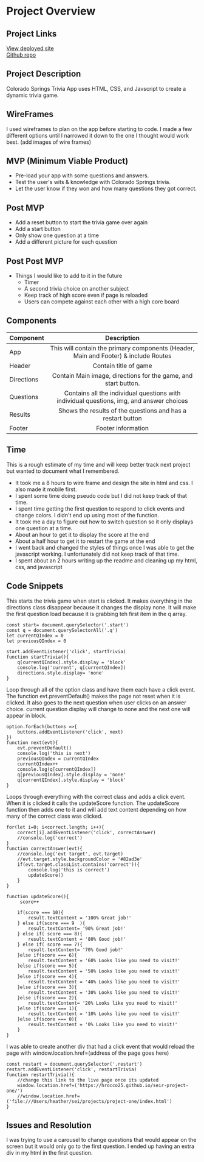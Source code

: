 # Project Overview

## Project Links

[View deployed site](https://hrocco25.github.io/seir-project-one/)
<br>[Github repo](https://github.com/hrocco25/seir-project-one)

 ## Project Description 

Colorado Springs Trivia App uses HTML, CSS, and Javscript to create a dynamic trivia game.

## WireFrames

I used wireframes to plan on the app before starting to code.  I made a few different options until I narrowed it down to the one I thought would work best.
(add images of wire frames)

## MVP (Minimum Viable Product)

* Pre-load your app with some questions and answers.
* Test the user's wits & knowledge with Colorado Springs trivia.
* Let the user know if they won and how many questions they got correct.

## Post MVP

* Add a reset button to start the trivia game over again
* Add a start button 
* Only show one question at a time
* Add a different picture for each question  

## Post Post MVP

* Things I would like to add to it in the future
    * Timer
    * A second trivia choice on another subject 
    * Keep track of high score even if page is reloaded
    * Users can compete against each other with a high core board



## Components

| Component | Description |
| --- | :---: |  
| App | This will contain the primary components (Header, Main and Footer) & include Routes |
| Header | Contain title of game |
| Directions |  Contain Main image, directions for the game, and start button. |
| Questions | Contains all the individual questions with individual questions, img, and answer choices |
| Results | Shows the results of the questions and has a restart button |
| Footer |  Footer information |

## Time

This is a rough estimate of my time and will keep better track next project but wanted to document what I remembered. 

* It took me a 8 hours to wire frame and design the site in html and css. I also made it mobile first.
* I spent some time doing pseudo code but I did not keep track of that time.
* I spent time getting the first question to respond to click events and change colors. I didn't end up using most of the function.
* It took me a day to figure out how to switch question so it only displays one question at a time.
* About an hour to get it to display the score at the end
* About a half hour to get it to restart the game at the end
* I went back and changed the styles of things once I was able to get the javascript working.  I unfortunately did not keep track of that time.
* I spent about an 2 hours writing up the readme and cleaning up my html, css, and javascript 





## Code Snippets

This starts the trivia game when start is clicked. It makes everything in the directions class disappear because it changes the display none.  It will make the first question load because it is grabbing teh first item in the q array.

```
const start= document.querySelector('.start')
const q = document.querySelectorAll('.q')
let currentQIndex = 0
let previousQIndex = 0

start.addEventListener('click', startTrivia)
function startTrivia(){
    q[currentQIndex].style.display = 'block' 
    console.log('current', q[currentQIndex])
    directions.style.display= 'none'
}
```

Loop through all of the option class and have them each have a click event. The function evt.preventDefault() makes the page not reset when it is clicked. It also goes to the next question when user clicks on an answer choice. current question display will change to none and the next one will appear in block.

```
option.forEach(buttons =>{
    buttons.addEventListener('click', next)
})
function next(evt){
    evt.preventDefault()
    console.log('this is next')
    previousQIndex = currentQIndex
    currentQIndex++
    console.log(q[currentQIndex])
    q[previousQIndex].style.display = 'none'
    q[currentQIndex].style.display = 'block'
}
```

Loops through everything with the correct class and adds a click event. When it is clicked it calls the updateScore function.  The updateScore function then adds one to it and will add text content depending on how many of the correct class was clicked. 

```
for(let i=0; i<correct.length; i++){
    correct[i].addEventListener('click', correctAnswer)
    //console.log('correct') 
}
function correctAnswer(evt){
    //console.log('evt target', evt.target)
    //evt.target.style.backgroundColor = '#82ad3e'
    if(evt.target.classList.contains('correct')){
        console.log('this is correct')
        updateScore()
    }
}

function updateScore(){
     score++
    
    if(score === 10){
        result.textContent = '100% Great job!'
    } else if(score === 9  ){
        result.textContent= '90% Great job!'
    } else if( score === 8){
        result.textContent = '80% Good job!'
    } else if( score === 7){
        result.textContent= '70% Good job!'
    }else if(score === 6){
        result.textContent = '60% Looks like you need to visit!'
    }else if(score === 5){
        result.textContent = '50% Looks like you need to visit!'
    }else if(score === 4){
        result.textContent = '40% Looks like you need to visit!'
    }else if(score === 3){
        result.textContent = '30% Looks like you need to visit!'
    }else if(score === 2){
        result.textContent= '20% Looks like you need to visit!'
    }else if(score === 1){
        result.textContent = '10% Looks like you need to visit!'
    }else if(score === 0){
        result.textContent = '0% Looks like you need to visit!'
    }
}
```

I was able to create another div that had a click event that would reload the page with window.location.href=(address of the page goes here)

```
const restart = document.querySelector('.restart')
restart.addEventListener('click', restartTrivia)
function restartTrivia(){
    //change this link to the live page once its updated
    window.location.href=('https://hrocco25.github.io/seir-project-one/')
    //window.location.href=('file:///Users/heather/sei/projects/project-one/index.html')
}
```


## Issues and Resolution 


I was trying to use a carousel to change questions that would appear on the screen but it would only go to the first question.  I ended up having an extra div in my html in the first question.   








